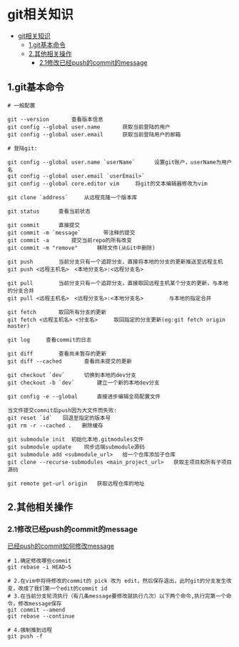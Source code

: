 # git相关知识

<!-- TOC -->

- [git相关知识](#git%e7%9b%b8%e5%85%b3%e7%9f%a5%e8%af%86)
  - [1.git基本命令](#1git%e5%9f%ba%e6%9c%ac%e5%91%bd%e4%bb%a4)
  - [2.其他相关操作](#2%e5%85%b6%e4%bb%96%e7%9b%b8%e5%85%b3%e6%93%8d%e4%bd%9c)
    - [2.1修改已经push的commit的message](#21%e4%bf%ae%e6%94%b9%e5%b7%b2%e7%bb%8fpush%e7%9a%84commit%e7%9a%84message)

<!-- /TOC -->

## 1.git基本命令

```shell
# 一般配置

git --version       查看版本信息
git config --global user.name       获取当前登陆的用户
git config --global user.email      获取当前登陆用户的邮箱

# 登陆git:

git config --global user.name `userName`      设置git账户，userName为用户名
git config --global user.email `userEmail>`
git config --global core.editor vim     将git的文本编辑器修改为vim

git clone `address`     从远程克隆一个版本库

git status      查看当前状态

git commit      直接提交
git commit -m `message`       带注释的提交
git commit -a       提交当前repo的所有改变
git commit -m "remove"      移除文件(从Git中删除)

git push        当前分支只有一个追踪分支，直接将本地的分支的更新推送至远程主机
git push <远程主机名>　<本地分支名>:<远程分支名>

git pull        当前分支只有一个追踪分支，直接取回远程主机某个分支的更新，与本地的分支合并
git pull <远程主机名>　<远程分支名>:<本地分支名>        与本地的指定合并

git fetch       取回所有分支的更新
git fetch <远程主机名> <分支名>     取回指定的分支更新(eg:git fetch origin master)

git log     查看commit的日志

git diff        查看尚未暂存的更新
git diff --cached       查看尚未提交的更新

git checkout `dev`      切换到本地的dev分支
git checkout -b `dev`       建立一个新的本地dev分支

git config -e --global      直接进步编辑全局配置文件

当文件提交comnit后push因为大文件而失败:
git reset `id`　　回退至指定的版本号
git rm -r --cached .　　删除缓存

git submodule init  初始化本地.gitmodules文件
git submodule update    同步远端submodule源码
git submodule add <submodule_url>   给一个仓库添加子仓库
git clone --recurse-submodules <main_project_url>   获取主项目和所有子项目源码

git remote get-url origin   获取远程仓库的地址
```

## 2.其他相关操作

### 2.1修改已经push的commit的message

[已经push的commit如何修改message](https://www.jianshu.com/p/ec45ce13289f)

```shell
# 1.确定修改哪些commit
git rebase -i HEAD~5

# 2.在vim中将待修改的commit的 pick 改为 edit，然后保存退出，此时git的分支发生改变，改成了我们第一个edit的commit id
# 3.在当前分支轮流执行（有几条message要修改就执行几次）以下两个命令,执行完第一个命令，修改message保存
git commit --amend
git rebase --continue

# 4.强制推到远程
git push -f
```
